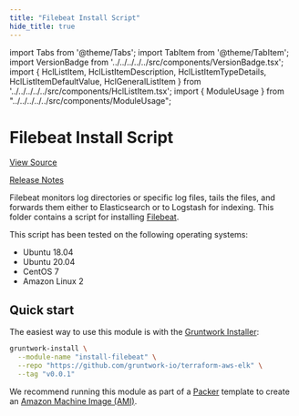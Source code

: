 ```yaml
---
title: "Filebeat Install Script"
hide_title: true
---
```


import Tabs from '@theme/Tabs';
import TabItem from '@theme/TabItem';
import VersionBadge from '../../../../../src/components/VersionBadge.tsx';
import { HclListItem, HclListItemDescription, HclListItemTypeDetails, HclListItemDefaultValue, HclGeneralListItem } from '../../../../../src/components/HclListItem.tsx';
import { ModuleUsage } from "../../../../../src/components/ModuleUsage";

<VersionBadge repoTitle="ELK AWS Module" version="0.11.1" />

# Filebeat Install Script

<a href="https://github.com/gruntwork-io/terraform-aws-elk/tree/master/modules/install-filebeat" className="link-button" title="View the source code for this module in GitHub.">View Source</a>

<a href="https://github.com/gruntwork-io/terraform-aws-elk/releases?q=" className="link-button" title="Release notes for only the service catalog versions which impacted this service.">Release Notes</a>

Filebeat monitors log directories or specific log files, tails the files, and forwards them either to Elasticsearch or to Logstash for indexing. This folder contains a script for installing [Filebeat](https://www.elastic.co/products/beats/filebeat).

This script has been tested on the following operating systems:

*   Ubuntu 18.04
*   Ubuntu 20.04
*   CentOS 7
*   Amazon Linux 2

## Quick start

The easiest way to use this module is with the [Gruntwork Installer](https://github.com/gruntwork-io/gruntwork-installer):

```bash
gruntwork-install \
  --module-name "install-filebeat" \
  --repo "https://github.com/gruntwork-io/terraform-aws-elk" \
  --tag "v0.0.1"
```

We recommend running this module as part of a [Packer](https://www.packer.io/) template to create an [Amazon Machine Image (AMI)](http://docs.aws.amazon.com/AWSEC2/latest/UserGuide/AMIs.html).


<!-- ##DOCS-SOURCER-START
{
  "originalSources": [
    "https://github.com/gruntwork-io/terraform-aws-elk/tree/master/modules/install-filebeat/readme.md",
    "https://github.com/gruntwork-io/terraform-aws-elk/tree/master/modules/install-filebeat/variables.tf",
    "https://github.com/gruntwork-io/terraform-aws-elk/tree/master/modules/install-filebeat/outputs.tf"
  ],
  "sourcePlugin": "module-catalog-api",
  "hash": "625ec7e747781317a88c214128919ff3"
}
##DOCS-SOURCER-END -->
